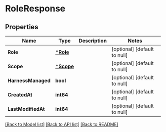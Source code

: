 # RoleResponse

## Properties
Name | Type | Description | Notes
------------ | ------------- | ------------- | -------------
**Role** | [***Role**](Role.md) |  | [optional] [default to null]
**Scope** | [***Scope**](Scope.md) |  | [optional] [default to null]
**HarnessManaged** | **bool** |  | [optional] [default to null]
**CreatedAt** | **int64** |  | [optional] [default to null]
**LastModifiedAt** | **int64** |  | [optional] [default to null]

[[Back to Model list]](../README.md#documentation-for-models) [[Back to API list]](../README.md#documentation-for-api-endpoints) [[Back to README]](../README.md)

